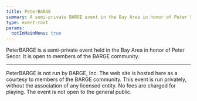 ```yaml
---
title: PeterBARGE
summary: A semi-private BARGE event in the Bay Area in honor of Peter Secor.
type: event-root
params:
  notInMainMenu: true
---
```


PeterBARGE is a semi-private event held in the Bay Area in honor of Peter
Secor.  It is open to members of the BARGE community.

---

PeterBARGE is not run by BARGE, Inc.  The web site is hosted here as a courtesy
to members of the BARGE community.  This event is run privately, without the
association of any licensed entity.  No fees are charged for playing.  The
event is not open to the general public.
